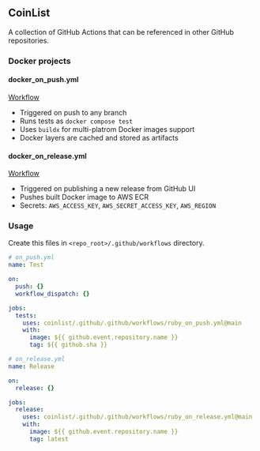 ## CoinList

A collection of GitHub Actions that can be referenced in other GitHub repositories.

### Docker projects

#### docker_on_push.yml

[Workflow](./.github/workflows/docker_on_push.yml)

- Triggered on push to any branch
- Runs tests as `docker compose test`
- Uses `buildx` for multi-platrom Docker images support
- Docker layers are cached and stored as artifacts

#### docker_on_release.yml

[Workflow](./.github/workflows/docker_on_release.yml)

- Triggered on publishing a new release from GitHub UI
- Pushes built Docker image to AWS ECR
- Secrets: `AWS_ACCESS_KEY`, `AWS_SECRET_ACCESS_KEY`, `AWS_REGION`

### Usage

Create this files in `<repo_root>/.github/workflows` directory.

```yaml
# on_push.yml
name: Test

on:
  push: {}
  workflow_dispatch: {}

jobs:
  tests:
    uses: coinlist/.github/.github/workflows/ruby_on_push.yml@main
    with:
      image: ${{ github.event.repository.name }}
      tag: ${{ github.sha }}
```

```yaml
# on_release.yml
name: Release

on:
  release: {}

jobs:
  release:
    uses: coinlist/.github/.github/workflows/ruby_on_release.yml@main
    with:
      image: ${{ github.event.repository.name }}
      tag: latest
```
